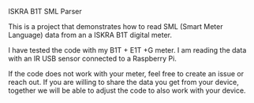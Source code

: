 ISKRA B1T SML Parser

This is a project that demonstrates how to read SML (Smart Meter Language) data from an a ISKRA B1T digital meter.

I have tested the code with my B1T + E1T +G meter. I am reading the data with an IR USB sensor connected to a Raspberry Pi.

If the code does not work with your meter, feel free to create an issue or reach out. 
If you are willing to share the data you get from your device, together we will be able to adjust the code to also work with your device.

